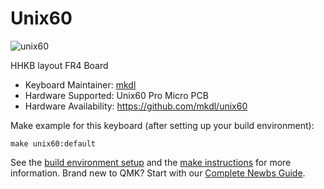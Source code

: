 # Unix60

![unix60](https://raw.githubusercontent.com/mkdl/Unix60/main/Pictures/Top.JPG)

HHKB layout FR4 Board

* Keyboard Maintainer: [mkdl](https://github.com/mkdl/)
* Hardware Supported: Unix60 Pro Micro PCB
* Hardware Availability: https://github.com/mkdl/unix60

Make example for this keyboard (after setting up your build environment):

    make unix60:default

See the [build environment setup](https://docs.qmk.fm/#/getting_started_build_tools) and the [make instructions](https://docs.qmk.fm/#/getting_started_make_guide) for more information. Brand new to QMK? Start with our [Complete Newbs Guide](https://docs.qmk.fm/#/newbs).
